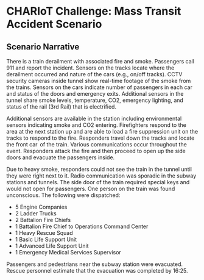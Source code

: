 # CHARIoT Challenge: Mass Transit Accident Scenario

## Scenario Narrative

There is a train derailment with associated fire and smoke. Passengers call 911 and report the incident. Sensors on the tracks locate where the derailment occurred and nature of the cars (e.g., on/off tracks). CCTV security cameras inside tunnel show real-time footage of the smoke from the trains. Sensors on the cars indicate number of passengers in each car and status of the doors and emergency exits. Additional sensors in the tunnel share smoke levels, temperature, CO2, emergency lighting, and status of the rail (3rd Rail) that is electrified.

Additional sensors are available in the station including environmental sensors indicating smoke and CO2 entering. Firefighters respond to the area at the next station up and are able to load a fire suppression unit on the tracks to respond to the fire. Responders travel down the tracks and locate the front car  of the train. Various communications occur throughout the event. Responders attack the fire and then proceed to open up the side doors and evacuate the passengers inside.  

Due to heavy smoke, responders could not see the train in the tunnel until they were right next to it. Radio communication was sporadic in the subway stations and tunnels. The side door of the train required special keys and would not open for passengers. One person on the train was found unconscious. The following were dispatched: 

* 5 Engine Companies
* 2 Ladder Trucks
* 2 Battalion Fire Chiefs
* 1 Battalion Fire Chief to Operations Command Center 
* 1 Heavy Rescue Squad
* 1 Basic Life Support Unit
* 1 Advanced Life Support Unit
* 1 Emergency Medical Services Supervisor

Passengers and pedestrians near the subway station were evacuated. Rescue personnel estimate that the evacuation was completed by 16:25.